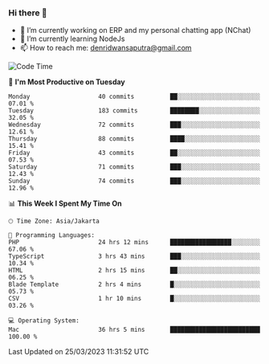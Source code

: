 ### Hi there 👋

- 🔭 I’m currently working on ERP and my personal chatting app (NChat)
- 🌱 I’m currently learning NodeJs
- 📫 How to reach me: denridwansaputra@gmail.com


<!--START_SECTION:waka-->
![Code Time](http://img.shields.io/badge/Code%20Time-2%2C844%20hrs%204%20mins-blue)

📅 **I'm Most Productive on Tuesday** 

```text
Monday                   40 commits          ██░░░░░░░░░░░░░░░░░░░░░░░   07.01 % 
Tuesday                  183 commits         ████████░░░░░░░░░░░░░░░░░   32.05 % 
Wednesday                72 commits          ███░░░░░░░░░░░░░░░░░░░░░░   12.61 % 
Thursday                 88 commits          ████░░░░░░░░░░░░░░░░░░░░░   15.41 % 
Friday                   43 commits          ██░░░░░░░░░░░░░░░░░░░░░░░   07.53 % 
Saturday                 71 commits          ███░░░░░░░░░░░░░░░░░░░░░░   12.43 % 
Sunday                   74 commits          ███░░░░░░░░░░░░░░░░░░░░░░   12.96 % 
```


📊 **This Week I Spent My Time On** 

```text
🕑︎ Time Zone: Asia/Jakarta

💬 Programming Languages: 
PHP                      24 hrs 12 mins      █████████████████░░░░░░░░   67.06 % 
TypeScript               3 hrs 43 mins       ███░░░░░░░░░░░░░░░░░░░░░░   10.34 % 
HTML                     2 hrs 15 mins       ██░░░░░░░░░░░░░░░░░░░░░░░   06.25 % 
Blade Template           2 hrs 4 mins        █░░░░░░░░░░░░░░░░░░░░░░░░   05.73 % 
CSV                      1 hr 10 mins        █░░░░░░░░░░░░░░░░░░░░░░░░   03.26 % 

💻 Operating System: 
Mac                      36 hrs 5 mins       █████████████████████████   100.00 % 
```


 Last Updated on 25/03/2023 11:31:52 UTC
<!--END_SECTION:waka-->
